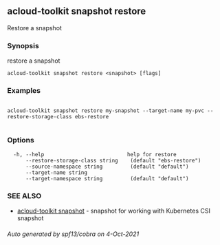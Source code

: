 ## acloud-toolkit snapshot restore

Restore a snapshot

### Synopsis

restore a snapshot

```
acloud-toolkit snapshot restore <snapshot> [flags]
```

### Examples

```

acloud-toolkit snapshot restore my-snapshot --target-name my-pvc --restore-storage-class ebs-restore
		
```

### Options

```
  -h, --help                           help for restore
      --restore-storage-class string    (default "ebs-restore")
      --source-namespace string         (default "default")
      --target-name string             
      --target-namespace string         (default "default")
```

### SEE ALSO

* [acloud-toolkit snapshot](acloud-toolkit_snapshot.md)	 - snapshot for working with Kubernetes CSI snapshot

###### Auto generated by spf13/cobra on 4-Oct-2021
